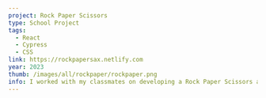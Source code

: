 ```yaml
---
project: Rock Paper Scissors
type: School Project
tags:
  - React
  - Cypress
  - CSS
link: https://rockpapersax.netlify.com
year: 2023
thumb: /images/all/rockpaper/rockpaper.png
info: I worked with my classmates on developing a Rock Paper Scissors app using React intended for testing in Cypress.
---
```

